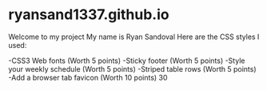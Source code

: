 # ryansand1337.github.io
Welcome to my project
My name is Ryan Sandoval
Here are the CSS styles I used:

-CSS3 Web fonts (Worth 5 points)
-Sticky footer (Worth 5 points)
-Style your weekly schedule (Worth 5 points)
-Striped table rows (Worth 5 points)
-Add a browser tab favicon (Worth 10 points)
30